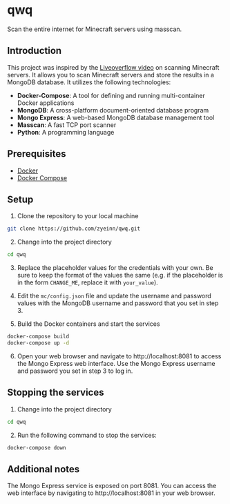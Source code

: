 # qwq

Scan the entire internet for Minecraft servers using masscan.

## Introduction

This project was inspired by the [Liveoverflow video](https://www.youtube.com/watch?v=VIy_YbfAKqo) on scanning Minecraft servers. It allows you to scan Minecraft servers and store the results in a MongoDB database. It utilizes the following technologies:

 - **Docker-Compose**: A tool for defining and running multi-container Docker applications
 - **MongoDB**: A cross-platform document-oriented database program
 - **Mongo Express**: A web-based MongoDB database management tool
 - **Masscan**: A fast TCP port scanner
 - **Python**: A programming language

## Prerequisites

- [Docker](https://docs.docker.com/get-docker/)
- [Docker Compose](https://docs.docker.com/compose/install/)

## Setup

1. Clone the repository to your local machine
```sh
git clone https://github.com/zyeinn/qwq.git
```

2. Change into the project directory
```sh
cd qwq
```

3. Replace the placeholder values for the credentials with your own. Be sure to keep the format of the values the same (e.g. if the placeholder is in the form `CHANGE_ME`, replace it with `your_value`).

4. Edit the `mc/config.json` file and update the username and password values with the MongoDB username and password that you set in step 3.

5. Build the Docker containers and start the services

```sh
docker-compose build
docker-compose up -d
```

6. Open your web browser and navigate to http://localhost:8081 to access the Mongo Express web interface. Use the Mongo Express username and password you set in step 3 to log in.


## Stopping the services

1. Change into the project directory
```sh
cd qwq
```

2. Run the following command to stop the services:
```sh
docker-compose down
```

## Additional notes

The Mongo Express service is exposed on port 8081. You can access the web interface by navigating to http://localhost:8081 in your web browser.
